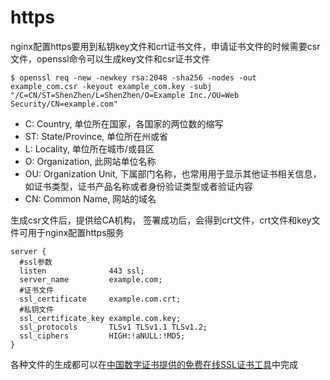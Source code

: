 # https

nginx配置https要用到私钥key文件和crt证书文件，申请证书文件的时候需要csr文件，openssl命令可以生成key文件和csr证书文件

```shell
$ openssl req -new -newkey rsa:2048 -sha256 -nodes -out example_com.csr -keyout example_com.key -subj "/C=CN/ST=ShenZhen/L=ShenZhen/O=Example Inc./OU=Web Security/CN=example.com"
```

- C: Country, 单位所在国家，各国家的两位数的缩写
- ST: State/Province, 单位所在州或省
- L: Locality, 单位所在城市/或县区
- O: Organization, 此网站单位名称
- OU: Organization Unit, 下属部门名称，也常用用于显示其他证书相关信息，如证书类型，证书产品名称或者身份验证类型或者验证内容
- CN: Common Name, 网站的域名


生成csr文件后，提供给CA机构， 签署成功后，会得到crt文件，crt文件和key文件可用于nginx配置https服务

```nginx
server {
  #ssl参数
  listen              443 ssl;
  server_name         example.com;
  #证书文件
  ssl_certificate     example.com.crt;
  #私钥文件
  ssl_certificate_key example.com.key;
  ssl_protocols       TLSv1 TLSv1.1 TLSv1.2;
  ssl_ciphers         HIGH:!aNULL:!MD5;
}
```


各种文件的生成都可以在[中国数字证书提供的免费在线SSL证书工具](https://www.chinassl.net/ssltools/)中完成
